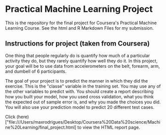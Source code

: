 # Practical Machine Learning Project
This is the repository for the final project for Coursera's Practical Machine Learning Course. See the html and R Markdown Files for my submission.

## Instructions for project (taken from Coursera)

One thing that people regularly do is quantify how much of a particular activity they do, but they rarely quantify how well they do it. In this project, your goal will be to use data from accelerometers on the belt, forearm, arm, and dumbell of 6 participants. 

The goal of your project is to predict the manner in which they did the exercise. This is the "classe" variable in the training set. You may use any of the other variables to predict with. You should create a report describing how you built your model, how you used cross validation, what you think the expected out of sample error is, and why you made the choices you did. You will also use your prediction model to predict 20 different test cases.

Click (here)["file:///Users/maxrodrigues/Desktop/Coursera%20Data%20science/Machine%20Learning/final_project.html] to view the HTML report page.
